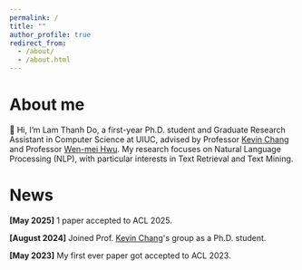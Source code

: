 ```yaml
---
permalink: /
title: ""
author_profile: true
redirect_from: 
  - /about/
  - /about.html
---
```


# About me
👋 Hi, I’m Lam Thanh Do, a first-year Ph.D. student and Graduate Research Assistant in Computer Science at UIUC, advised by Professor [Kevin Chang](https://siebelschool.illinois.edu/about/people/faculty/kcchang) and Professor [Wen-mei Hwu](https://scholar.google.com/citations?user=ohjQPx8AAAAJ&hl=en). My research focuses on Natural Language Processing (NLP), with particular interests in Text Retrieval and Text Mining.


# News
**[May 2025]** 1 paper accepted to ACL 2025.

**[August 2024]** Joined Prof. [Kevin Chang](https://siebelschool.illinois.edu/about/people/faculty/kcchang)'s group as a Ph.D. student.

**[May 2023]** My first ever paper got accepted to ACL 2023.
